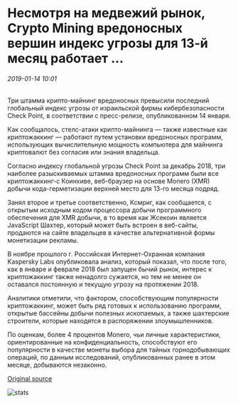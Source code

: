 # Несмотря на медвежий рынок, Crypto Mining вредоносных вершин индекс угрозы для 13-й месяц работает ...

###### 2019-01-14 10:01

Три штамма крипто-майнинг вредоносных превысили последний глобальный индекс угрозы от израильской фирмы кибербезопасности Check Point, в соответствии с пресс-релизе, опубликованном 14 января.

Как сообщалось, стелс-атаки крипто-майнинга — также известные как криптожаккинг — работают путем установки вредоносных программ, использующих вычислительную мощность компьютера для майнинга криптовалют без согласия или знания владельца.

Согласно индексу глобальной угрозы Check Point за декабрь 2018, три наиболее разыскиваемых штамма вредоносных программ были все криптожаккинг-с Коинхиве, веб-браузер на основе Monero (XMR) добычи кода-герметизации верхней место для 13-го месяца подряд.

Занял второе и третье соответственно, Ксмриг, как сообщается, с открытым исходным кодом процессора добычи программного обеспечения для XMR добычи, в то время как Жсекоин является JavaScript Шахтер, который может быть встроен в веб-сайты, продаются на сайте владельцев в качестве альтернативной формы монетизации рекламы.

В ноябре прошлого г. Российская Интернет-Охранная компания Kaspersky Labs опубликовала анализ, который показал, что после того, как в январе и феврале 2018 был запущен бычий рынок, интерес к криптожаккинг также ненадолго сужается, но тем не менее он оставался постоянную и текущую угрозу на протяжении 2018.

Аналитики отметили, что фактором, способствующим популярности криптожаккинг, может быть ряд готовых к использованию программ, открытые бассейны добычи полезных ископаемых, а также шахтерские строители, которые находятся в распоряжении злоумышленников.

По оценкам, более 4 процентов Monero, чьи личные характеристики, ориентированные на конфиденциальность, способствуют его популярности в качестве монеты выбора для тайных горнодобывающих операций, по данным исследований, опубликованных ранее в этом месяце, добываются незаконно.

[Original source](https://cointelegraph.com/news/despite-bear-market-crypto-mining-malware-tops-threat-index-for-13th-month-running)

![stats](https://c.statcounter.com/11760860/0/a89fa40b/1/ "stats")